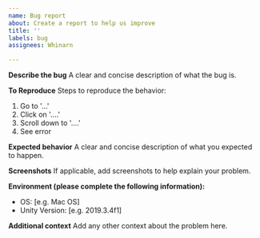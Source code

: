 ```yaml
---
name: Bug report
about: Create a report to help us improve
title: ''
labels: bug
assignees: Whinarn

---
```


**Describe the bug**
A clear and concise description of what the bug is.

**To Reproduce**
Steps to reproduce the behavior:
1. Go to '...'
2. Click on '....'
3. Scroll down to '....'
4. See error

**Expected behavior**
A clear and concise description of what you expected to happen.

**Screenshots**
If applicable, add screenshots to help explain your problem.

**Environment (please complete the following information):**
 - OS: [e.g. Mac OS]
 - Unity Version: [e.g. 2019.3.4f1]

**Additional context**
Add any other context about the problem here.
